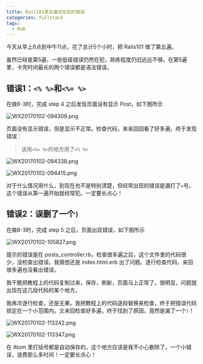 ```yaml
---
title: Rail101第五遍还在犯的错误
categories: fullstack
tags:
  - RoR
---
```


今天从早上6点到中午11点，花了总计5个小时，把 Rails101 做了第五遍。

虽然已经是第5遍，一些低级错误仍然在犯，熟练程度仍旧远远不够。在第5遍里，卡壳时间最长的两个错误都是语法错误。

## 错误1：`<% %>`和`<%= %>`

在做6-3时，完成 step 4 之后发现页面没有显示 Post，如下图所示

![WX20170102-094309.png](http://user-image.logdown.io/user/22009/blog/21058/post/1266741/Nkmz8A7sQcSH4Hqrueoe_WX20170102-094309.png)

页面没有显示错误，但是显示不正常。检查代码，来来回回看了好多遍，终于发现错误：

> 该用`<%= %>`的地方用了`<% %>`

![WX20170102-094338.png](http://user-image.logdown.io/user/22009/blog/21058/post/1266741/tlrubetPTRibXGAEucHR_WX20170102-094338.png)

![WX20170102-094415.png](http://user-image.logdown.io/user/22009/blog/21058/post/1266741/ukzPnct4TiqbltBVNCV9_WX20170102-094415.png)

对于什么情况用什么，到现在也不是特别清楚，但经常出现的错误是漏打了`=`号。这个错误从第一遍开始就经常犯。一定要长点心！

## 错误2：误删了一个`)`

在做8-3时，完成 step 5 之后，页面出现错误，如下图所示

![WX20170102-105827.png](http://user-image.logdown.io/user/22009/blog/21058/post/1266741/bTq8csd4SVeRGGcjNAta_WX20170102-105827.png)

提示的错误是在 posts_controller.rb，检查很多遍之后，这个文件里的代码很少，没检查出错误。我猜想还是 index.html.erb 出了问题。逐行检查代码，来回很多遍也没看出错误。

 我干脆把教程上的代码复制过来，保存，刷新，页面马上正常了。很明显，问题就出现在这几段代码的某个地方。

 我再次逐行检查，还是无果。我把教程上的代码逐段替换来检查，终于把错误代码锁定在一个小范围内。又来回检查好多遍，终于找到了原因，竟然是漏了一个`)`！

![WX20170102-113242.png](http://user-image.logdown.io/user/22009/blog/21058/post/1266741/MrPmxcNRMudABM93LZSw_WX20170102-113242.png)

![WX20170102-113347.png](http://user-image.logdown.io/user/22009/blog/21058/post/1266741/9wrDHC35TlmIsGqqKdV4_WX20170102-113347.png)


 在 Atom 里打括号都是自动保存的，这个地方应该是我不小心删除了。一个小错误，浪费那么多时间！一定要长点心！
